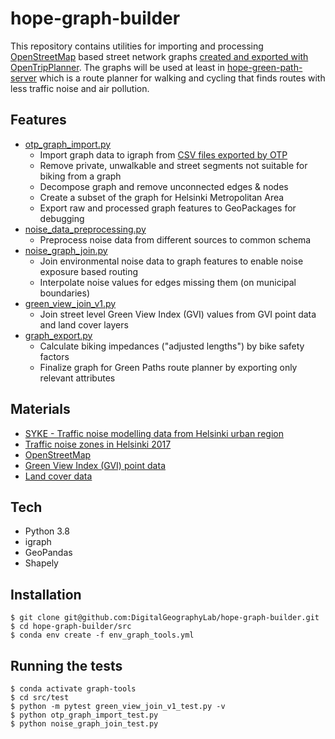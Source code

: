 # hope-graph-builder

This repository contains utilities for importing and processing [OpenStreetMap](https://www.openstreetmap.org/copyright) based street network graphs [created and exported with OpenTripPlanner](https://github.com/DigitalGeographyLab/OpenTripPlanner/pull/1). The graphs will be used at least in [hope-green-path-server](https://github.com/DigitalGeographyLab/hope-green-path-server) which is a route planner for walking and cycling that finds routes with less traffic noise and air pollution. 

## Features
* [otp_graph_import.py](src/otp_graph_import/otp_graph_import.py)
    * Import graph data to igraph from [CSV files exported by OTP](https://github.com/DigitalGeographyLab/OpenTripPlanner/pull/1)
    * Remove private, unwalkable and street segments not suitable for biking from a graph
    * Decompose graph and remove unconnected edges & nodes
    * Create a subset of the graph for Helsinki Metropolitan Area
    * Export raw and processed graph features to GeoPackages for debugging
* [noise_data_preprocessing.py](src/noise_data_preprocessing/noise_data_preprocessing.py)
    * Preprocess noise data from different sources to common schema
* [noise_graph_join.py](src/noise_graph_join/noise_graph_join.py)
    * Join environmental noise data to graph features to enable noise exposure based routing
    * Interpolate noise values for edges missing them (on municipal boundaries)
* [green_view_join_v1.py](src/green_view_join_v1/green_view_join_v1.py)
    * Join street level Green View Index (GVI) values from GVI point data and land cover layers
* [graph_export.py](src/graph_export/graph_export.py)
    * Calculate biking impedances ("adjusted lengths") by bike safety factors
    * Finalize graph for Green Paths route planner by exporting only relevant attributes

## Materials
* [SYKE - Traffic noise modelling data from Helsinki urban region](https://www.syke.fi/en-US/Open_information/Spatial_datasets/Downloadable_spatial_dataset#E)
* [Traffic noise zones in Helsinki 2017](https://hri.fi/data/en_GB/dataset/helsingin-kaupungin-meluselvitys-2017)
* [OpenStreetMap](https://www.openstreetmap.org/about/)
* [Green View Index (GVI) point data](https://doi.org/10.1016/j.dib.2020.105601)
* [Land cover data](https://hri.fi/data/fi/dataset/paakaupunkiseudun-maanpeiteaineisto)

## Tech
* Python 3.8
* igraph
* GeoPandas
* Shapely

## Installation
```
$ git clone git@github.com:DigitalGeographyLab/hope-graph-builder.git
$ cd hope-graph-builder/src
$ conda env create -f env_graph_tools.yml
```

## Running the tests
```
$ conda activate graph-tools
$ cd src/test
$ python -m pytest green_view_join_v1_test.py -v
$ python otp_graph_import_test.py
$ python noise_graph_join_test.py
```
